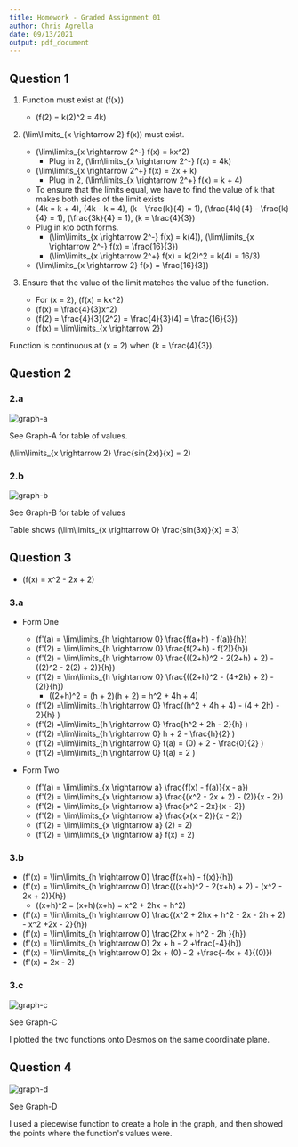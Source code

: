 ```yaml
---
title: Homework - Graded Assignment 01
author: Chris Agrella
date: 09/13/2021
output: pdf_document
---
```


## Question 1

1. Function must exist at \(f(x)\)
  
    - \(f(2) = k(2)^2 = 4k\)

2. \(\lim\limits_{x \rightarrow 2} f(x)\) must exist.
    - \(\lim\limits_{x \rightarrow 2^-} f(x) = kx^2\)
      - Plug in 2, \(\lim\limits_{x \rightarrow 2^-} f(x) = 4k\)
    - \(\lim\limits_{x \rightarrow 2^+} f(x) = 2x + k\)
      - Plug in 2, \(\lim\limits_{x \rightarrow 2^+} f(x) = k + 4\)
    - To ensure that the limits equal, we have to find the value of `k` that makes both sides of the limit exists
    - \(4k = k + 4\), \(4k - k = 4\), \(k - \frac{k}{4} = 1\), \(\frac{4k}{4} - \frac{k}{4} = 1\), \(\frac{3k}{4} = 1\), \(k = \frac{4}{3}\)
    - Plug in `k`to both forms.
      - \(\lim\limits_{x \rightarrow 2^-} f(x) = k(4)\), \(\lim\limits_{x \rightarrow 2^-} f(x) = \frac{16}{3}\)
      - \(\lim\limits_{x \rightarrow 2^+} f(x) = k(2)^2 = k(4) = 16/3\)
    - \(\lim\limits_{x \rightarrow 2} f(x) = \frac{16}{3}\)

3. Ensure that the value of the limit matches the value of the function.
    - For \(x = 2\), \(f(x) = kx^2\)
    - \(f(x) = \frac{4}{3}x^2\)
    - \(f(2) = \frac{4}{3}(2^2) = \frac{4}{3}(4) = \frac{16}{3}\)
    - \(f(x) = \lim\limits_{x \rightarrow 2}\)

Function is continuous at \(x = 2\) when \(k = \frac{4}{3}\).

## Question 2

### 2.a

![graph-a](https://i.imgur.com/6RBXfcR.png)

See Graph-A for table of values.

\(\lim\limits_{x \rightarrow 2} \frac{sin(2x)}{x} = 2\)

### 2.b

![graph-b](https://i.imgur.com/Xl8Mjad.png)

See Graph-B for table of values

Table shows \(\lim\limits_{x \rightarrow 0} \frac{sin(3x)}{x} = 3\)

## Question 3

- \(f(x) = x^2 - 2x + 2\)

### 3.a

- Form One
  - \(f'(a) = \lim\limits_{h \rightarrow 0} \frac{f(a+h) - f(a)}{h}\)
  - \(f'(2) = \lim\limits_{h \rightarrow 0} \frac{f(2+h) - f(2)}{h}\)
  - \(f'(2) = \lim\limits_{h \rightarrow 0} \frac{((2+h)^2 - 2(2+h) + 2) - ((2)^2 - 2(2) + 2)}{h}\)
  - \(f'(2) = \lim\limits_{h \rightarrow 0} \frac{((2+h)^2 - (4+2h) + 2) - (2)}{h}\)
    - \((2+h)^2 = (h + 2)(h + 2) = h^2 + 4h + 4\)
  - \(f'(2) =\lim\limits_{h \rightarrow 0} \frac{(h^2 + 4h + 4) - (4 + 2h) - 2}{h} \)
  - \(f'(2) =\lim\limits_{h \rightarrow 0} \frac{h^2 + 2h - 2}{h} \)
  - \(f'(2) =\lim\limits_{h \rightarrow 0} h + 2 - \frac{h}{2} \)
  - \(f'(2) =\lim\limits_{h \rightarrow 0} f(a) = (0) + 2 - \frac{0}{2} \)
  - \(f'(2) =\lim\limits_{h \rightarrow 0} f(a) = 2 \)

- Form Two
  - \(f'(a) = \lim\limits_{x \rightarrow a} \frac{f(x) - f(a)}{x - a}\)
  - \(f'(2) = \lim\limits_{x \rightarrow a} \frac{(x^2 - 2x + 2) - (2)}{x - 2}\)
  - \(f'(2) = \lim\limits_{x \rightarrow a} \frac{x^2 - 2x}{x - 2}\)
  - \(f'(2) = \lim\limits_{x \rightarrow a} \frac{x(x - 2)}{x - 2}\)
  - \(f'(2) = \lim\limits_{x \rightarrow a} (2) = 2\)
  - \(f'(2) = \lim\limits_{x \rightarrow a} f(x) = 2\)

### 3.b

- \(f'(x) =  \lim\limits_{h \rightarrow 0} \frac{f(x+h) - f(x)}{h}\)
- \(f'(x) = \lim\limits_{h \rightarrow 0} \frac{((x+h)^2 - 2(x+h) + 2) - (x^2 - 2x + 2)}{h}\)
  - \((x+h)^2 = (x+h)(x+h) = x^2 + 2hx + h^2\)
- \(f'(x) = \lim\limits_{h \rightarrow 0} \frac{(x^2 + 2hx + h^2 - 2x - 2h + 2) - x^2 +2x - 2}{h}\)
- \(f'(x) = \lim\limits_{h \rightarrow 0} \frac{2hx + h^2 - 2h }{h}\)
- \(f'(x) = \lim\limits_{h \rightarrow 0} 2x + h - 2 +\frac{-4}{h}\)
- \(f'(x) = \lim\limits_{h \rightarrow 0} 2x + (0) - 2 +\frac{-4x + 4}{(0)}\)
- \(f'(x) = 2x - 2\)

### 3.c

![graph-c](https://i.imgur.com/DsKitaO.png)

See Graph-C

I plotted the two functions onto Desmos on the same coordinate plane.

## Question 4

![graph-d](https://i.imgur.com/oHrCx8J.png)

See Graph-D

I used a piecewise function to create a hole in the graph, and then showed the points where the function's values were.
